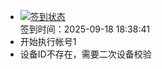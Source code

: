 - [![签到状态](https://github.com/womade/Cloud189-Actions/actions/workflows/main.yml/badge.svg?branch=main)](https://github.com/womade/Cloud189-Actions/actions/workflows/main.yml) <br> 签到时间：2025-09-18 18:38:41
- 开始执行帐号1
- 设备ID不存在，需要二次设备校验

